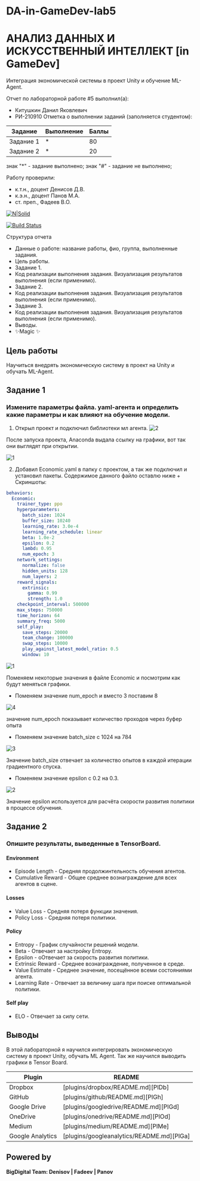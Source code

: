 # DA-in-GameDev-lab5
# АНАЛИЗ ДАННЫХ И ИСКУССТВЕННЫЙ ИНТЕЛЛЕКТ [in GameDev]
Интеграция экономической системы в проект Unity и обучение ML-Agent.

Отчет по лабораторной работе #5 выполнил(а):
- Китушкин Данил Яковлевич
- РИ-210910
Отметка о выполнении заданий (заполняется студентом):

| Задание | Выполнение | Баллы |
| ------ | ------ | ------ |
| Задание 1 | * | 80 |
| Задание 2 | * | 20 |

знак "*" - задание выполнено; знак "#" - задание не выполнено;

Работу проверили:
- к.т.н., доцент Денисов Д.В.
- к.э.н., доцент Панов М.А.
- ст. преп., Фадеев В.О.

[![N|Solid](https://cldup.com/dTxpPi9lDf.thumb.png)](https://nodesource.com/products/nsolid)

[![Build Status](https://travis-ci.org/joemccann/dillinger.svg?branch=master)](https://travis-ci.org/joemccann/dillinger)

Структура отчета

- Данные о работе: название работы, фио, группа, выполненные задания.
- Цель работы.
- Задание 1.
- Код реализации выполнения задания. Визуализация результатов выполнения (если применимо).
- Задание 2.
- Код реализации выполнения задания. Визуализация результатов выполнения (если применимо).
- Задание 3.
- Код реализации выполнения задания. Визуализация результатов выполнения (если применимо).
- Выводы.
- ✨Magic ✨

## Цель работы

Научиться внедрять экономическую систему в проект на Unity и обучать ML-Agent.

## Задание 1
### Измените параметры файла. yaml-агента и определить какие параметры и как влияют на обучение модели.

1) Открыл проект и подключил библиотеки мл агента.
![2](https://user-images.githubusercontent.com/95544542/205360591-fcf79de5-a0ca-49c3-ba4a-ffba255b1af4.PNG)

После запуска проекта, Anaconda выдала ссылку на графики, вот так они выглядят при открытии.

![1](https://user-images.githubusercontent.com/95544542/205364382-7b056ae0-e396-4a9e-89b9-f33de61531e3.PNG)



2) Добавил Economic.yaml в папку с проектом, а так же подключил и установил пакеты. Содержимое данного файло оставлю ниже + Скриншоты:

```yaml
behaviors:
  Economic:
    trainer_type: ppo
    hyperparameters:
      batch_size: 1024
      buffer_size: 10240
      learning_rate: 3.0e-4
      learning_rate_schedule: linear
      beta: 1.0e-2
      epsilon: 0.2
      lambd: 0.95
      num_epoch: 3      
    network_settings:
      normalize: false
      hidden_units: 128
      num_layers: 2
    reward_signals:
      extrinsic:
        gamma: 0.99
        strength: 1.0
    checkpoint_interval: 500000
    max_steps: 750000
    time_horizon: 64
    summary_freq: 5000
    self_play:
      save_steps: 20000
      team_change: 100000
      swap_steps: 10000
      play_against_latest_model_ratio: 0.5
      window: 10
```
![1](https://user-images.githubusercontent.com/95544542/205360721-aee6145a-d4a8-4deb-97b4-8502e918fe07.PNG)


Поменяем некоторые значения в файле Economic и посмотрим как будут меняться графики.

- Поменяем значение num_epoch и вместо 3 поставим 8

![4](https://user-images.githubusercontent.com/95544542/205363674-e9adc596-1a41-4aa3-ace9-ab4655fc1901.png)

 значение num_epoch показывает количество проходов через буфер опыта

- Поменяем значение batch_size с 1024 на 784

![3](https://user-images.githubusercontent.com/95544542/205363898-f0d18da5-499f-4ae0-ac50-6681b6e70400.png)

Значение batch_size отвечает за количество опытов в каждой итерации градиентного спуска.

- Поменяем значение epsilon с 0.2 на 0.3.

![2](https://user-images.githubusercontent.com/95544542/205364133-cca44614-e00d-444e-97cd-1ed4512d06c7.PNG)

Значение epsilon используется для расчёта скорости развития политики в процессе обучения.

## Задание 2
### Опишите результаты, выведенные в TensorBoard.

#### Environment
- Episode Length - Средняя продолжинтельность обучения агентов.
- Cumulative Reward - Общее среднее вознаграждение для всех агентов в сцене.

#### Losses

- Value Loss - Средняя потеря функции значения. 
- Policy Loss - Средняя потеря политики.

#### Policy

- Entropy - График случайности решений модели.
- Beta - Отвечает за настройку Entropy.
- Epsilon - оОтвечает за скорость развития политики.
- Extrinsic Reward - Среднее вознаграждение, полученное в среде.
- Value Estimate - Среднее значение, посещённое всеми состояниями агента.
- Learning Rate - Отвечает за величину шага при поиске оптимальной политики. 

#### Self play
- ELO - Отвечает за силу сети.

## Выводы
В этой лабораторной я научился интегрировать экономическую систему в проект Unity, обучать ML Agent. Так же научился выводить графики в Tensor Board.

| Plugin | README |
| ------ | ------ |
| Dropbox | [plugins/dropbox/README.md][PlDb] |
| GitHub | [plugins/github/README.md][PlGh] |
| Google Drive | [plugins/googledrive/README.md][PlGd] |
| OneDrive | [plugins/onedrive/README.md][PlOd] |
| Medium | [plugins/medium/README.md][PlMe] |
| Google Analytics | [plugins/googleanalytics/README.md][PlGa] |

## Powered by

**BigDigital Team: Denisov | Fadeev | Panov**
